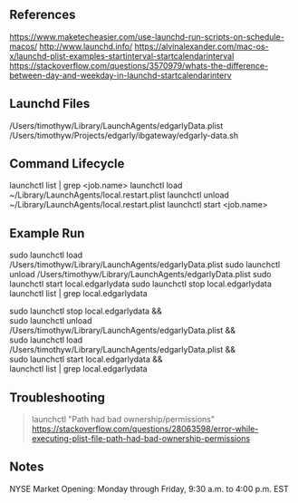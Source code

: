 

## References
https://www.maketecheasier.com/use-launchd-run-scripts-on-schedule-macos/
http://www.launchd.info/
https://alvinalexander.com/mac-os-x/launchd-plist-examples-startinterval-startcalendarinterval
https://stackoverflow.com/questions/3570979/whats-the-difference-between-day-and-weekday-in-launchd-startcalendarinterv


## Launchd Files
/Users/timothyw/Library/LaunchAgents/edgarlyData.plist
/Users/timothyw/Projects/edgarly/ibgateway/edgarly-data.sh


## Command Lifecycle
launchctl list | grep <job.name>
launchctl load ~/Library/LaunchAgents/local.restart.plist
launchctl unload ~/Library/LaunchAgents/local.restart.plist
launchctl start <job.name>


## Example Run
sudo launchctl load /Users/timothyw/Library/LaunchAgents/edgarlyData.plist
sudo launchctl unload /Users/timothyw/Library/LaunchAgents/edgarlyData.plist
sudo launchctl start local.edgarlydata
sudo launchctl stop local.edgarlydata
launchctl list | grep local.edgarlydata

sudo launchctl stop local.edgarlydata && \
sudo launchctl unload /Users/timothyw/Library/LaunchAgents/edgarlyData.plist && \
sudo launchctl load /Users/timothyw/Library/LaunchAgents/edgarlyData.plist && \
sudo launchctl start local.edgarlydata && \
launchctl list | grep local.edgarlydata


## Troubleshooting
> launchctl "Path had bad ownership/permissions"
https://stackoverflow.com/questions/28063598/error-while-executing-plist-file-path-had-bad-ownership-permissions


## Notes
NYSE Market Opening: Monday through Friday, 9:30 a.m. to 4:00 p.m. EST
